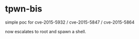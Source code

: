 # tpwn-bis
simple poc for cve-2015-5932 / cve-2015-5847 / cve-2015-5864

now escalates to root and spawn a shell.
